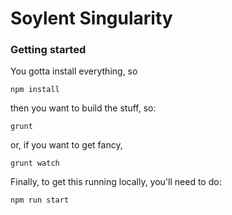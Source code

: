 # Soylent Singularity

### Getting started

You gotta install everything, so

```
npm install
```

then you want to build the stuff, so:

```
grunt
```

or, if you want to get fancy,

```
grunt watch
```

Finally, to get this running locally, you'll need to do:

```
npm run start
```